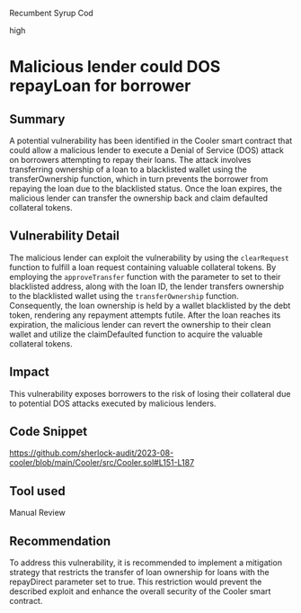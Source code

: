 Recumbent Syrup Cod

high

# Malicious lender could DOS repayLoan for borrower
## Summary
A potential vulnerability has been identified in the Cooler smart contract that could allow a malicious lender to execute a Denial of Service (DOS) attack on borrowers attempting to repay their loans. The attack involves transferring ownership of a loan to a blacklisted wallet using the transferOwnership function, which in turn prevents the borrower from repaying the loan due to the blacklisted status. Once the loan expires, the malicious lender can transfer the ownership back and claim defaulted collateral tokens.
## Vulnerability Detail
The malicious lender can exploit the vulnerability by using the `clearRequest` function to fulfill a loan request containing valuable collateral tokens. By employing the `approveTransfer` function with the parameter to set to their blacklisted address, along with the loan ID, the lender transfers ownership to the blacklisted wallet using the `transferOwnership` function. Consequently, the loan ownership is held by a wallet blacklisted by the debt token, rendering any repayment attempts futile. After the loan reaches its expiration, the malicious lender can revert the ownership to their clean wallet and utilize the claimDefaulted function to acquire the valuable collateral tokens.
## Impact
This vulnerability exposes borrowers to the risk of losing their collateral due to potential DOS attacks executed by malicious lenders.
## Code Snippet
https://github.com/sherlock-audit/2023-08-cooler/blob/main/Cooler/src/Cooler.sol#L151-L187
## Tool used

Manual Review

## Recommendation
To address this vulnerability, it is recommended to implement a mitigation strategy that restricts the transfer of loan ownership for loans with the repayDirect parameter set to true. This restriction would prevent the described exploit and enhance the overall security of the Cooler smart contract.